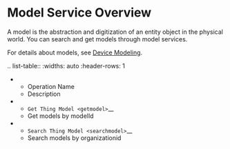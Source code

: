 # Model Service Overview



A model is the abstraction and digitization of an entity object in the physical world. You can search and get models through model services.

For details about models, see [Device Modeling](/docs/device-connection/en/2.1.0/howto/model/model_overview.html).


.. list-table::
   :widths: auto
   :header-rows: 1

   * - Operation Name
     - Description
   * - `Get Thing Model <getmodel>`__
     - Get models by modelId
   * - `Search Thing Model <searchmodel>`__
     - Search models by organizationid

<!--end-->
